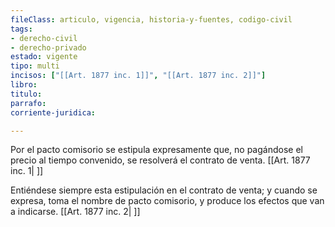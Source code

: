 ```yaml
---
fileClass: articulo, vigencia, historia-y-fuentes, codigo-civil
tags:
- derecho-civil
- derecho-privado
estado: vigente
tipo: multi
incisos: ["[[Art. 1877 inc. 1]]", "[[Art. 1877 inc. 2]]"]
libro:
titulo:
parrafo:
corriente-juridica:

---
```

Por el pacto comisorio se estipula expresamente que, no pagándose el precio al tiempo convenido, se resolverá el contrato de venta. [[Art. 1877 inc. 1| ]]

Entiéndese siempre esta estipulación en el contrato de venta; y cuando se expresa, toma el nombre de pacto comisorio, y produce los efectos que van a indicarse. [[Art. 1877 inc. 2| ]]
